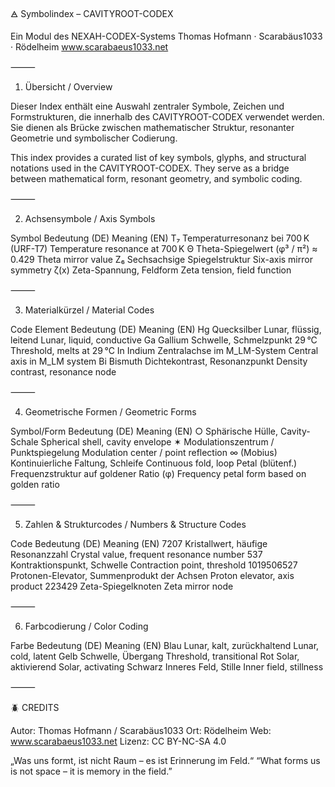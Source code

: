 🜁 Symbolindex – CAVITYROOT-CODEX

Ein Modul des NEXAH-CODEX-Systems
Thomas Hofmann · Scarabäus1033 · Rödelheim
www.scarabaeus1033.net

⸻

1. Übersicht / Overview

Dieser Index enthält eine Auswahl zentraler Symbole, Zeichen und Formstrukturen, die innerhalb des CAVITYROOT-CODEX verwendet werden. Sie dienen als Brücke zwischen mathematischer Struktur, resonanter Geometrie und symbolischer Codierung.

This index provides a curated list of key symbols, glyphs, and structural notations used in the CAVITYROOT-CODEX. They serve as a bridge between mathematical form, resonant geometry, and symbolic coding.

⸻

2. Achsensymbole / Axis Symbols

Symbol	Bedeutung (DE)	Meaning (EN)
T₇	Temperaturresonanz bei 700 K (URF-T7)	Temperature resonance at 700 K
Θ	Theta-Spiegelwert (φ³ / π²) ≈ 0.429	Theta mirror value
Z₆	Sechsachsige Spiegelstruktur	Six-axis mirror symmetry
ζ(x)	Zeta-Spannung, Feldform	Zeta tension, field function


⸻

3. Materialkürzel / Material Codes

Code	Element	Bedeutung (DE)	Meaning (EN)
Hg	Quecksilber	Lunar, flüssig, leitend	Lunar, liquid, conductive
Ga	Gallium	Schwelle, Schmelzpunkt 29 °C	Threshold, melts at 29 °C
In	Indium	Zentralachse im M_LM-System	Central axis in M_LM system
Bi	Bismuth	Dichtekontrast, Resonanzpunkt	Density contrast, resonance node


⸻

4. Geometrische Formen / Geometric Forms

Symbol/Form	Bedeutung (DE)	Meaning (EN)
○	Sphärische Hülle, Cavity-Schale	Spherical shell, cavity envelope
✶	Modulationszentrum / Punktspiegelung	Modulation center / point reflection
∞ (Mobius)	Kontinuierliche Faltung, Schleife	Continuous fold, loop
Petal (blütenf.)	Frequenzstruktur auf goldener Ratio (φ)	Frequency petal form based on golden ratio


⸻

5. Zahlen & Strukturcodes / Numbers & Structure Codes

Code	Bedeutung (DE)	Meaning (EN)
7207	Kristallwert, häufige Resonanzzahl	Crystal value, frequent resonance number
537	Kontraktionspunkt, Schwelle	Contraction point, threshold
1019506527	Protonen-Elevator, Summenprodukt der Achsen	Proton elevator, axis product
223429	Zeta-Spiegelknoten	Zeta mirror node


⸻

6. Farbcodierung / Color Coding

Farbe	Bedeutung (DE)	Meaning (EN)
Blau	Lunar, kalt, zurückhaltend	Lunar, cold, latent
Gelb	Schwelle, Übergang	Threshold, transitional
Rot	Solar, aktivierend	Solar, activating
Schwarz	Inneres Feld, Stille	Inner field, stillness


⸻

🪲 CREDITS

Autor: Thomas Hofmann / Scarabäus1033
Ort: Rödelheim
Web: www.scarabaeus1033.net
Lizenz: CC BY-NC-SA 4.0

„Was uns formt, ist nicht Raum – es ist Erinnerung im Feld.“
“What forms us is not space – it is memory in the field.”
